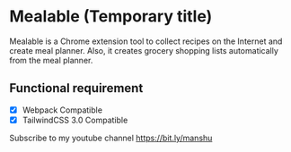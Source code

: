 # Mealable (Temporary title)

Mealable is a Chrome extension tool to collect recipes on the Internet and create meal planner.
Also, it creates grocery shopping lists automatically from the meal planner.

## Functional requirement

- [x] Webpack Compatible
- [x] TailwindCSS 3.0 Compatible

Subscribe to my youtube channel
https://bit.ly/manshu
